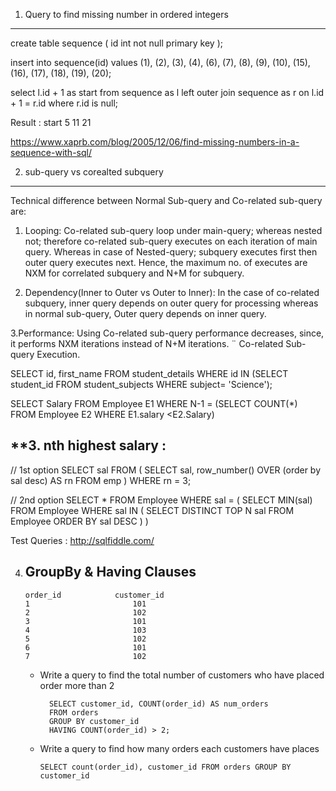 
1. Query to find missing number in ordered integers
----------------------------------------------------

create table sequence (
    id int not null primary key
);

insert into sequence(id) values
    (1), (2), (3), (4), (6), (7), (8), (9),
    (10), (15), (16), (17), (18), (19), (20);

select l.id + 1 as start
from sequence as l
  left outer join sequence as r on l.id + 1 = r.id
where r.id is null;

Result :
start
5
11
21

https://www.xaprb.com/blog/2005/12/06/find-missing-numbers-in-a-sequence-with-sql/


2.  sub-query vs corealted subquery
------------------------------------


Technical difference between Normal Sub-query and Co-related sub-query are:

1. Looping: Co-related sub-query loop under main-query; whereas nested not; therefore co-related sub-query executes on each iteration of main query. Whereas in case of Nested-query; subquery executes first then outer query executes next. Hence, the maximum no. of executes are NXM for correlated subquery and N+M for subquery.

2. Dependency(Inner to Outer vs Outer to Inner): In the case of co-related subquery, inner query depends on outer query for processing whereas in normal sub-query, Outer query depends on inner query.

3.Performance: Using Co-related sub-query performance decreases, since, it performs NXM iterations instead of N+M iterations. ¨ Co-related Sub-query Execution.


SELECT id, first_name 
FROM student_details 
WHERE id IN (SELECT student_id
FROM student_subjects 
WHERE subject= 'Science'); 

SELECT Salary 
FROM Employee E1
WHERE N-1 = (SELECT COUNT(*)
             FROM Employee E2
             WHERE E1.salary <E2.Salary) 



**3. nth highest salary :
------------------------

// 1st option
SELECT sal FROM (
    SELECT sal, row_number() OVER (order by sal desc) AS rn FROM emp
)
WHERE rn = 3;

// 2nd option
SELECT * FROM Employee WHERE sal = 
         (
            SELECT MIN(sal) FROM Employee 
            WHERE  sal IN (
                                 SELECT DISTINCT TOP N
                                     sal FROM Employee 
                                         ORDER BY sal DESC
                             )
        )
        
        
       
       
 Test Queries : http://sqlfiddle.com/


 4. GroupBy & Having Clauses
    -----------------------
        order_id	        customer_id
        1	                    101
        2	                    102
        3	                    101
        4	                    103
        5	                    102
        6	                    101
        7	                    102

    * Write a query to find the total number of customers who have placed order more than 2
            
            SELECT customer_id, COUNT(order_id) AS num_orders
            FROM orders
            GROUP BY customer_id
            HAVING COUNT(order_id) > 2;

    * Write a query to find how many orders each customers have places
      
          SELECT count(order_id), customer_id FROM orders GROUP BY customer_id
        
